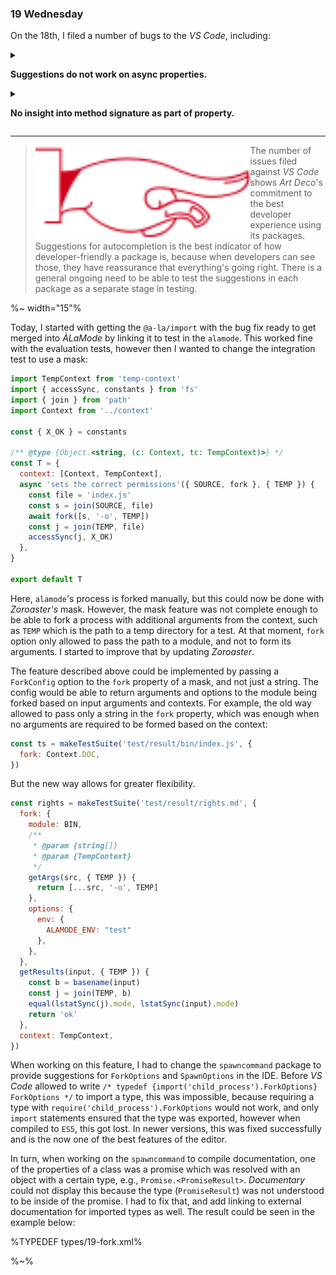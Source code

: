 ### 19 Wednesday

On the 18th, I filed a number of bugs to the _VS Code_, including:

<details>
  <summary>

  **Suggestions do not work on async properties.**</summary>

On the first screenshot, the suggestions work fine:

![screen shot 2018-09-18 at 13 11 39](https://user-images.githubusercontent.com/21156791/45680761-7337b100-bb44-11e8-944a-a216c623e571.png)

On the second example, the suggestion does not work because the method starts with `async`.

![screen shot 2018-09-18 at 13 12 20](https://user-images.githubusercontent.com/21156791/45680784-8480bd80-bb44-11e8-9ec1-43a7459a5060.png)

</details>

<details>
  <summary>

  **No insight into method signature as part of property.**</summary>

On the first screenshot, I can see what arguments a function accepts.

![screen shot 2018-09-18 at 13 16 21](https://user-images.githubusercontent.com/21156791/45681006-18528980-bb45-11e8-896f-ee4f7923e189.png)

However, when I've already typed in the function name, I get no useful information at all about what I should pass to it.

![screen shot 2018-09-18 at 13 17 21](https://user-images.githubusercontent.com/21156791/45681049-3324fe00-bb45-11e8-92e4-85a6536e1281.png)

This makes me to comment out that line, and start typing the property name again to see what I can give to it as arguments. Pretty inconvenient.

</details>

---

> <img src="images/hand2.svg" align="left" height="150"> The number of issues filed against _VS Code_ shows _Art Deco_'s commitment to the best developer experience using its packages. Suggestions for autocompletion is the best indicator of how developer-friendly a package is, because when developers can see those, they have reassurance that everything's going right. There is a general ongoing need to be able to test the suggestions in each package as a separate stage in testing.

%~ width="15"%

Today, I started with getting the `@a-la/import` with the bug fix ready to get merged into _ÀLaMode_ by linking it to test in the `alamode`. This worked fine with the evaluation tests, however then I wanted to change the integration test to use a mask:

```js
import TempContext from 'temp-context'
import { accessSync, constants } from 'fs'
import { join } from 'path'
import Context from '../context'

const { X_OK } = constants

/** @type {Object.<string, (c: Context, tc: TempContext)>} */
const T = {
  context: [Context, TempContext],
  async 'sets the correct permissions'({ SOURCE, fork }, { TEMP }) {
    const file = 'index.js'
    const s = join(SOURCE, file)
    await fork([s, '-o', TEMP])
    const j = join(TEMP, file)
    accessSync(j, X_OK)
  },
}

export default T
```

Here, `alamode`'s process is forked manually, but this could now be done with _Zoroaster's_ mask. However, the mask feature was not complete enough to be able to fork a process with additional arguments from the context, such as `TEMP` which is the path to a temp directory for a test. At that moment, `fork` option only allowed to pass the path to a module, and not to form its arguments. I started to improve that by updating _Zoroaster_.

The feature described above could be implemented by passing a `ForkConfig` option to the `fork` property of a mask, and not just a string. The config would be able to return arguments and options to the module being forked based on input arguments and contexts. For example, the old way allowed to pass only a string in the `fork` property, which was enough when no arguments are required to be formed based on the context:

```js
const ts = makeTestSuite('test/result/bin/index.js', {
  fork: Context.DOC,
})
```

But the new way allows for greater flexibility.

```js
const rights = makeTestSuite('test/result/rights.md', {
  fork: {
    module: BIN,
    /**
     * @param {string[]}
     * @param {TempContext}
     */
    getArgs(src, { TEMP }) {
      return [...src, '-o', TEMP]
    },
    options: {
      env: {
        ALAMODE_ENV: "test"
      },
    },
  },
  getResults(input, { TEMP }) {
    const b = basename(input)
    const j = join(TEMP, b)
    equal(lstatSync(j).mode, lstatSync(input).mode)
    return 'ok'
  },
  context: TempContext,
})
```

When working on this feature, I had to change the `spawncommand` package to provide suggestions for `ForkOptions` and `SpawnOptions` in the IDE. Before _VS Code_ allowed to write `/* typedef {import('child_process').ForkOptions} ForkOptions */` to import a type, this was impossible, because requiring a type with `require('child_process').ForkOptions` would not work, and only `import` statements ensured that the type was exported, however when compiled to `ES5`, this got lost. In newer versions, this was fixed successfully and is the now one of the best features of the editor.

In turn, when working on the `spawncommand` to compile documentation, one of the properties of a class was a promise which was resolved with an object with a certain type, e.g., `Promise.<PromiseResult>`. _Documentary_ could not display this because the type (`PromiseResult`) was not understood to be inside of the promise. I had to fix that, and add linking to external documentation for imported types as well. The result could be seen in the example below:

%TYPEDEF types/19-fork.xml%

%~%